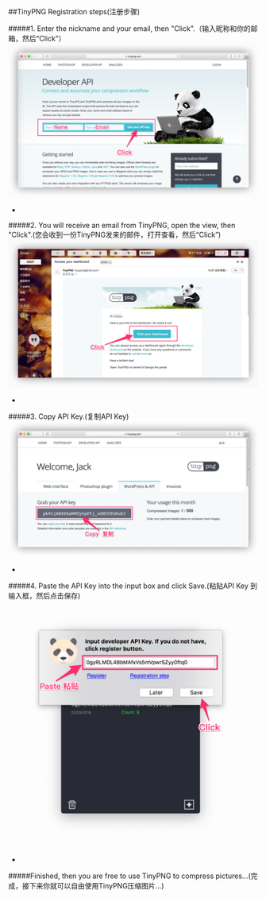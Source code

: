 ##TinyPNG Registration steps(注册步骤)

#####1. Enter the nickname and your email, then "Click".（输入昵称和你的邮箱，然后“Click”）
![](https://raw.githubusercontent.com/luoxiao/tinypng/master/tinyPNG_help/1.png)

-
#####2. You will receive an email from TinyPNG, open the view, then "Click".(您会收到一份TinyPNG发来的邮件，打开查看，然后“Click”)
![](https://raw.githubusercontent.com/luoxiao/tinypng/master/tinyPNG_help/3.png)

-
#####3. Copy API Key.(复制API Key)
![](https://raw.githubusercontent.com/luoxiao/tinypng/master/tinyPNG_help/4.png)

-
#####4. Paste the API Key into the input box and click Save.(粘贴API Key 到输入框，然后点击保存)
![](https://raw.githubusercontent.com/luoxiao/tinypng/master/tinyPNG_help/6.png)


-
#####Finished, then you are free to use TinyPNG to compress pictures...(完成，接下来你就可以自由使用TinyPNG压缩图片...)
